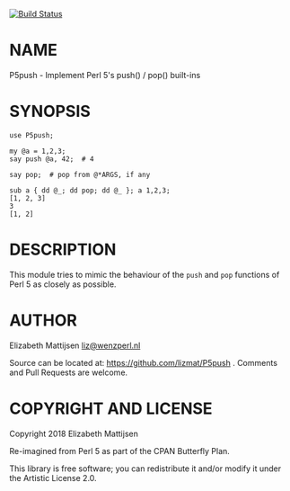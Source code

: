 [![Build Status](https://travis-ci.org/lizmat/P5push.svg?branch=master)](https://travis-ci.org/lizmat/P5push)

NAME
====

P5push - Implement Perl 5's push() / pop() built-ins

SYNOPSIS
========

    use P5push;

    my @a = 1,2,3;
    say push @a, 42;  # 4

    say pop;  # pop from @*ARGS, if any

    sub a { dd @_; dd pop; dd @_ }; a 1,2,3;
    [1, 2, 3]
    3
    [1, 2]

DESCRIPTION
===========

This module tries to mimic the behaviour of the `push` and `pop` functions of Perl 5 as closely as possible.

AUTHOR
======

Elizabeth Mattijsen <liz@wenzperl.nl>

Source can be located at: https://github.com/lizmat/P5push . Comments and Pull Requests are welcome.

COPYRIGHT AND LICENSE
=====================

Copyright 2018 Elizabeth Mattijsen

Re-imagined from Perl 5 as part of the CPAN Butterfly Plan.

This library is free software; you can redistribute it and/or modify it under the Artistic License 2.0.

